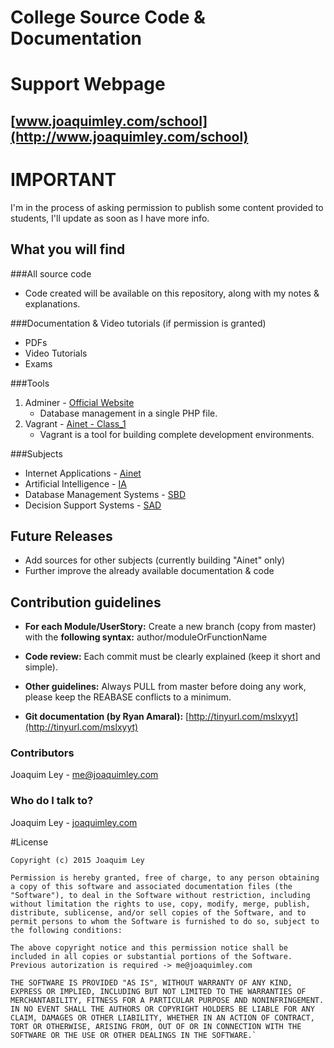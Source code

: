 # College Source Code & Documentation

# Support Webpage

[www.joaquimley.com/school](http://www.joaquimley.com/school)
-------------------------------------------------------------

# IMPORTANT


I'm in the process of asking permission to publish some content provided to students, I'll update as soon as I have more info.

## What you will find

###All source code
* Code created will be available on this repository, along with my notes & explanations.

###Documentation & Video tutorials (if permission is granted)
* PDFs
* Video Tutorials
* Exams

###Tools
1. Adminer - [Official Website](http://http://www.adminer.org)
    * Database management in a single PHP file.
2. Vagrant - [Ainet - Class_1](http://joaquimley.com/school/ainet.html#one)
    * Vagrant is a tool for building complete development environments.


###Subjects
* Internet Applications - [Ainet](joaquimley.com/school/ainet.html)
* Artificial Intelligence - [IA](joaquimley.com/school/ia.html)
* Database Management Systems - [SBD](joaquimley.com/school/sbd.html)
* Decision Support Systems - [SAD](joaquimley.com/school/sad.html)

Future Releases
---------------

 * Add sources for other subjects (currently building "Ainet" only)
 * Further improve the already available documentation & code

Contribution guidelines
-----------------------

* **For each Module/UserStory:**
  Create a new branch (copy from master) with the **following syntax:** author/moduleOrFunctionName

* **Code review:**
  Each commit must be clearly explained (keep it short and simple).

* **Other guidelines:**
  Always PULL from master before doing any work, please keep the REABASE conflicts to a minimum.
* **Git documentation (by Ryan Amaral):** [http://tinyurl.com/mslxyyt](http://tinyurl.com/mslxyyt)


### Contributors ###

Joaquim Ley - <me@joaquimley.com>

### Who do I talk to? ###

Joaquim Ley - [joaquimley.com](http://www.joaquimley.com)

#License

    Copyright (c) 2015 Joaquim Ley

    Permission is hereby granted, free of charge, to any person obtaining a copy of this software and associated documentation files (the "Software"), to deal in the Software without restriction, including without limitation the rights to use, copy, modify, merge, publish, distribute, sublicense, and/or sell copies of the Software, and to permit persons to whom the Software is furnished to do so, subject to the following conditions:

    The above copyright notice and this permission notice shall be included in all copies or substantial portions of the Software.
    Previous autorization is required -> me@joaquimley.com

    THE SOFTWARE IS PROVIDED "AS IS", WITHOUT WARRANTY OF ANY KIND, EXPRESS OR IMPLIED, INCLUDING BUT NOT LIMITED TO THE WARRANTIES OF MERCHANTABILITY, FITNESS FOR A PARTICULAR PURPOSE AND NONINFRINGEMENT. IN NO EVENT SHALL THE AUTHORS OR COPYRIGHT HOLDERS BE LIABLE FOR ANY CLAIM, DAMAGES OR OTHER LIABILITY, WHETHER IN AN ACTION OF CONTRACT, TORT OR OTHERWISE, ARISING FROM, OUT OF OR IN CONNECTION WITH THE SOFTWARE OR THE USE OR OTHER DEALINGS IN THE SOFTWARE.`
